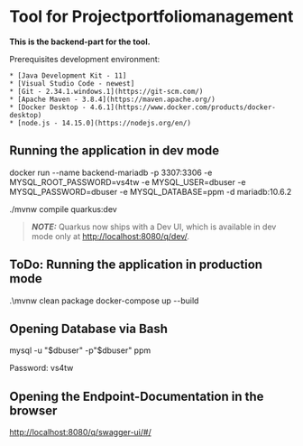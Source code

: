 # Tool for Projectportfoliomanagement

**This is the backend-part for the tool.**

Prerequisites development environment:

    * [Java Development Kit - 11]
    * [Visual Studio Code - newest]
    * [Git - 2.34.1.windows.1](https://git-scm.com/)
    * [Apache Maven - 3.8.4](https://maven.apache.org/)
    * [Docker Desktop - 4.6.1](https://www.docker.com/products/docker-desktop)
    * [node.js - 14.15.0](https://nodejs.org/en/)

## Running the application in dev mode

docker run --name backend-mariadb -p 3307:3306 -e MYSQL_ROOT_PASSWORD=vs4tw -e MYSQL_USER=dbuser -e MYSQL_PASSWORD=dbuser -e MYSQL_DATABASE=ppm -d mariadb:10.6.2

./mvnw compile quarkus:dev

> **_NOTE:_** Quarkus now ships with a Dev UI, which is available in dev mode only at <http://localhost:8080/q/dev/>.

## ToDo: Running the application in production mode

.\mvnw clean package
docker-compose up --build

## Opening Database via Bash

mysql -u "$dbuser" -p"$dbuser" ppm

Password: vs4tw

## Opening the Endpoint-Documentation in the browser

<http://localhost:8080/q/swagger-ui/#/>
